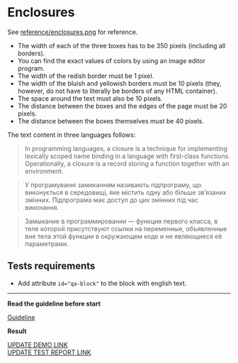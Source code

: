 # Enclosures

See [reference/enclosures.png](reference/enclosures.png) for reference.

- The width of each of the three boxes has to be 350 pixels (including all
  borders).
- You can find the exact values of colors by using an image editor program.
- The width of the redish border must be 1 pixel.
- The width of the bluish and yellowish borders must be 10 pixels (they, however,
  do not have to literally be borders of any HTML container).
- The space around the text must also be 10 pixels.
- The distance between the boxes and the edges of the page must be 20 pixels.
- The distance between the boxes themselves must be 40 pixels.

The text content in three languages follows:

> In programming languages, a closure is a technique for implementing lexically
> scoped name binding in a language with first-class functions. Operationally, a
> closure is a record storing a function together with an environment.

> У програмуванні замиканням називають підпрограму, що виконується в середовищі,
> яке містить одну або більше зв’язаних змінних. Підпрограма має доступ до цих
> змінних під час виконання.

> Замыкание в программировании — функция первого класса, в теле которой
> присутствуют ссылки на переменные, объявленные вне тела этой функции в
> окружающем коде и не являющиеся её параметрами.

## Tests requirements

- Add attribute `id="qa-block"` to the block with english text.

---

**Read the guideline before start**

[Guideline](https://mate-academy.github.io/layout_task-guideline/)

**Result**

[UPDATE DEMO LINK](https://KosBelozyorov.github.io/layout_enclosures/) <br>
[UPDATE TEST REPORT LINK](https://KosBelozyorov.github.io/layout_enclosures/pull/139/)
